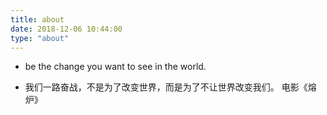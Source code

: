 ```yaml
---
title: about
date: 2018-12-06 10:44:00
type: "about"
---
```


- be the change you want to see in the world.

- 我们一路奋战，不是为了改变世界，而是为了不让世界改变我们。
电影《熔炉》